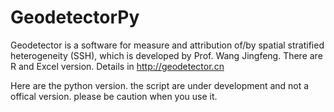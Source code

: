 # GeodetectorPy
Geodetector is a software for measure and attribution of/by spatial stratified heterogeneity (SSH), which is developed by Prof. Wang Jingfeng. There are R and Excel version. Details in http://geodetector.cn

Here are the python version. the script are under development and not a offical version. please be caution when you use it.
